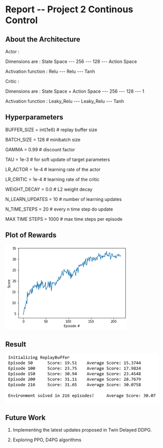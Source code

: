 # Report -- Project 2 Continous Control

## About the Architecture

Actor :

Dimensions are : State Space	---	256	---	128	---	Action Space

Activation function :   		Relu	---	Relu	---	Tanh

Critic :

Dimensions are : State Space + Action Space	---	256		---	128		---	1

Activation function :   				Leaky_Relu	---	Leaky_Relu	---	Tanh

## Hyperparameters

BUFFER_SIZE = int(1e6)  # replay buffer size 

BATCH_SIZE = 128         # minibatch size

GAMMA = 0.99            # discount factor

TAU = 1e-3              # for soft update of target parameters

LR_ACTOR = 1e-4         # learning rate of the actor

LR_CRITIC = 1e-4        # learning rate of the critic

WEIGHT_DECAY = 0.0      # L2 weight decay

N_LEARN_UPDATES = 10     # number of learning updates

N_TIME_STEPS = 20       # every n time step do update

MAX TIME STEPS = 1000  # max time steps per episode


## Plot of Rewards
![](Plot%20of%20Rewards.png)

## Result

![](Rewards.png)

## Future Work

1. Implementing the latest updates proposed in Twin Delayed DDPG.

2. Exploring PPO, D4PG algorithms
